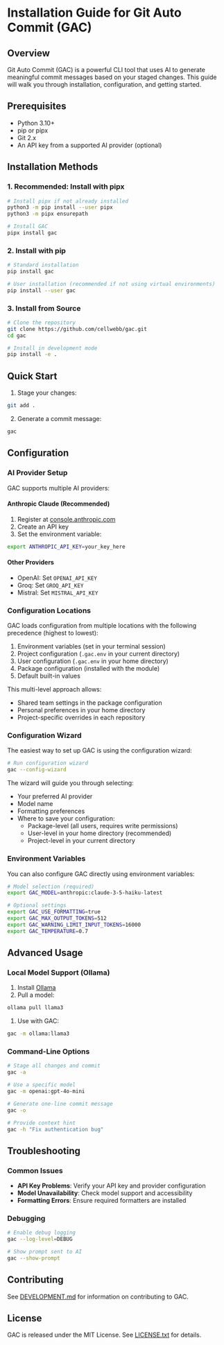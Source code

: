 # Installation Guide for Git Auto Commit (GAC)

## Overview

Git Auto Commit (GAC) is a powerful CLI tool that uses AI to generate meaningful commit messages
based on your staged changes. This guide will walk you through installation, configuration, and
getting started.

## Prerequisites

- Python 3.10+
- pip or pipx
- Git 2.x
- An API key from a supported AI provider (optional)

## Installation Methods

### 1. Recommended: Install with pipx

```bash
# Install pipx if not already installed
python3 -m pip install --user pipx
python3 -m pipx ensurepath

# Install GAC
pipx install gac
```

### 2. Install with pip

```bash
# Standard installation
pip install gac

# User installation (recommended if not using virtual environments)
pip install --user gac
```

### 3. Install from Source

```bash
# Clone the repository
git clone https://github.com/cellwebb/gac.git
cd gac

# Install in development mode
pip install -e .
```

## Quick Start

1. Stage your changes:

```bash
git add .
```

2. Generate a commit message:

```bash
gac
```

## Configuration

### AI Provider Setup

GAC supports multiple AI providers:

#### Anthropic Claude (Recommended)

1. Register at [console.anthropic.com](https://console.anthropic.com/)
2. Create an API key
3. Set the environment variable:

```bash
export ANTHROPIC_API_KEY=your_key_here
```

#### Other Providers

- OpenAI: Set `OPENAI_API_KEY`
- Groq: Set `GROQ_API_KEY`
- Mistral: Set `MISTRAL_API_KEY`

### Configuration Locations

GAC loads configuration from multiple locations with the following precedence (highest to lowest):

1. Environment variables (set in your terminal session)
2. Project configuration (`.gac.env` in your current directory)
3. User configuration (`.gac.env` in your home directory)
4. Package configuration (installed with the module)
5. Default built-in values

This multi-level approach allows:

- Shared team settings in the package configuration
- Personal preferences in your home directory
- Project-specific overrides in each repository

### Configuration Wizard

The easiest way to set up GAC is using the configuration wizard:

```bash
# Run configuration wizard
gac --config-wizard
```

The wizard will guide you through selecting:

- Your preferred AI provider
- Model name
- Formatting preferences
- Where to save your configuration:
  - Package-level (all users, requires write permissions)
  - User-level in your home directory (recommended)
  - Project-level in your current directory

### Environment Variables

You can also configure GAC directly using environment variables:

```bash
# Model selection (required)
export GAC_MODEL=anthropic:claude-3-5-haiku-latest

# Optional settings
export GAC_USE_FORMATTING=true
export GAC_MAX_OUTPUT_TOKENS=512
export GAC_WARNING_LIMIT_INPUT_TOKENS=16000
export GAC_TEMPERATURE=0.7
```

## Advanced Usage

### Local Model Support (Ollama)

1. Install [Ollama](https://ollama.com/)
2. Pull a model:

```bash
ollama pull llama3
```

1. Use with GAC:

```bash
gac -m ollama:llama3
```

### Command-Line Options

```bash
# Stage all changes and commit
gac -a

# Use a specific model
gac -m openai:gpt-4o-mini

# Generate one-line commit message
gac -o

# Provide context hint
gac -h "Fix authentication bug"
```

## Troubleshooting

### Common Issues

- **API Key Problems**: Verify your API key and provider configuration
- **Model Unavailability**: Check model support and accessibility
- **Formatting Errors**: Ensure required formatters are installed

### Debugging

```bash
# Enable debug logging
gac --log-level=DEBUG

# Show prompt sent to AI
gac --show-prompt
```

## Contributing

See [DEVELOPMENT.md](DEVELOPMENT.md) for information on contributing to GAC.

## License

GAC is released under the MIT License. See [LICENSE.txt](LICENSE.txt) for details.
